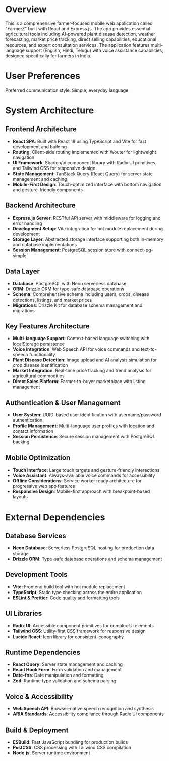 # Overview

This is a comprehensive farmer-focused mobile web application called "FarmerZ" built with React and Express.js. The app provides essential agricultural tools including AI-powered plant disease detection, weather forecasting, market price tracking, direct selling capabilities, educational resources, and expert consultation services. The application features multi-language support (English, Hindi, Telugu) with voice assistance capabilities, designed specifically for farmers in India.

# User Preferences

Preferred communication style: Simple, everyday language.

# System Architecture

## Frontend Architecture
- **React SPA**: Built with React 18 using TypeScript and Vite for fast development and building
- **Routing**: Client-side routing implemented with Wouter for lightweight navigation
- **UI Framework**: Shadcn/ui component library with Radix UI primitives and Tailwind CSS for responsive design
- **State Management**: TanStack Query (React Query) for server state management and caching
- **Mobile-First Design**: Touch-optimized interface with bottom navigation and gesture-friendly components

## Backend Architecture
- **Express.js Server**: RESTful API server with middleware for logging and error handling
- **Development Setup**: Vite integration for hot module replacement during development
- **Storage Layer**: Abstracted storage interface supporting both in-memory and database implementations
- **Session Management**: PostgreSQL session store with connect-pg-simple

## Data Layer
- **Database**: PostgreSQL with Neon serverless database
- **ORM**: Drizzle ORM for type-safe database operations
- **Schema**: Comprehensive schema including users, crops, disease detections, listings, and market prices
- **Migrations**: Drizzle Kit for database schema management and migrations

## Key Features Architecture
- **Multi-language Support**: Context-based language switching with localStorage persistence
- **Voice Integration**: Web Speech API for voice commands and text-to-speech functionality
- **Plant Disease Detection**: Image upload and AI analysis simulation for crop disease identification
- **Market Integration**: Real-time price tracking and trend analysis for agricultural commodities
- **Direct Sales Platform**: Farmer-to-buyer marketplace with listing management

## Authentication & User Management
- **User System**: UUID-based user identification with username/password authentication
- **Profile Management**: Multi-language user profiles with location and contact information
- **Session Persistence**: Secure session management with PostgreSQL backing

## Mobile Optimization
- **Touch Interface**: Large touch targets and gesture-friendly interactions
- **Voice Assistant**: Always-available voice commands for accessibility
- **Offline Considerations**: Service worker ready architecture for progressive web app features
- **Responsive Design**: Mobile-first approach with breakpoint-based layouts

# External Dependencies

## Database Services
- **Neon Database**: Serverless PostgreSQL hosting for production data storage
- **Drizzle ORM**: Type-safe database operations and schema management

## Development Tools
- **Vite**: Frontend build tool with hot module replacement
- **TypeScript**: Static type checking across the entire application
- **ESLint & Prettier**: Code quality and formatting tools

## UI Libraries
- **Radix UI**: Accessible component primitives for complex UI elements
- **Tailwind CSS**: Utility-first CSS framework for responsive design
- **Lucide React**: Icon library for consistent iconography

## Runtime Dependencies
- **React Query**: Server state management and caching
- **React Hook Form**: Form validation and management
- **Date-fns**: Date manipulation and formatting
- **Zod**: Runtime type validation and schema parsing

## Voice & Accessibility
- **Web Speech API**: Browser-native speech recognition and synthesis
- **ARIA Standards**: Accessibility compliance through Radix UI components

## Build & Deployment
- **ESBuild**: Fast JavaScript bundling for production builds
- **PostCSS**: CSS processing with Tailwind CSS compilation
- **Node.js**: Server runtime environment